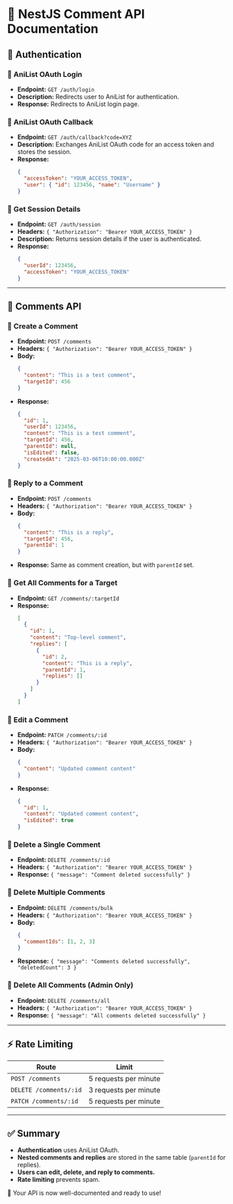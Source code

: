 # 📌 NestJS Comment API Documentation

## **🔑 Authentication**

### **🔹 AniList OAuth Login**
- **Endpoint:** `GET /auth/login`
- **Description:** Redirects user to AniList for authentication.
- **Response:** Redirects to AniList login page.

### **🔹 AniList OAuth Callback**
- **Endpoint:** `GET /auth/callback?code=XYZ`
- **Description:** Exchanges AniList OAuth code for an access token and stores the session.
- **Response:**
  ```json
  {
    "accessToken": "YOUR_ACCESS_TOKEN",
    "user": { "id": 123456, "name": "Username" }
  }
  ```

### **🔹 Get Session Details**
- **Endpoint:** `GET /auth/session`
- **Headers:** `{ "Authorization": "Bearer YOUR_ACCESS_TOKEN" }`
- **Description:** Returns session details if the user is authenticated.
- **Response:**
  ```json
  {
    "userId": 123456,
    "accessToken": "YOUR_ACCESS_TOKEN"
  }
  ```

---

## **💬 Comments API**

### **🔹 Create a Comment**
- **Endpoint:** `POST /comments`
- **Headers:** `{ "Authorization": "Bearer YOUR_ACCESS_TOKEN" }`
- **Body:**
  ```json
  {
    "content": "This is a test comment",
    "targetId": 456
  }
  ```
- **Response:**
  ```json
  {
    "id": 1,
    "userId": 123456,
    "content": "This is a test comment",
    "targetId": 456,
    "parentId": null,
    "isEdited": false,
    "createdAt": "2025-03-06T10:00:00.000Z"
  }
  ```

### **🔹 Reply to a Comment**
- **Endpoint:** `POST /comments`
- **Headers:** `{ "Authorization": "Bearer YOUR_ACCESS_TOKEN" }`
- **Body:**
  ```json
  {
    "content": "This is a reply",
    "targetId": 456,
    "parentId": 1
  }
  ```
- **Response:** Same as comment creation, but with `parentId` set.

### **🔹 Get All Comments for a Target**
- **Endpoint:** `GET /comments/:targetId`
- **Response:**
  ```json
  [
    {
      "id": 1,
      "content": "Top-level comment",
      "replies": [
        {
          "id": 2,
          "content": "This is a reply",
          "parentId": 1,
          "replies": []
        }
      ]
    }
  ]
  ```

### **🔹 Edit a Comment**
- **Endpoint:** `PATCH /comments/:id`
- **Headers:** `{ "Authorization": "Bearer YOUR_ACCESS_TOKEN" }`
- **Body:**
  ```json
  {
    "content": "Updated comment content"
  }
  ```
- **Response:**
  ```json
  {
    "id": 1,
    "content": "Updated comment content",
    "isEdited": true
  }
  ```

### **🔹 Delete a Single Comment**
- **Endpoint:** `DELETE /comments/:id`
- **Headers:** `{ "Authorization": "Bearer YOUR_ACCESS_TOKEN" }`
- **Response:** `{ "message": "Comment deleted successfully" }`

### **🔹 Delete Multiple Comments**
- **Endpoint:** `DELETE /comments/bulk`
- **Headers:** `{ "Authorization": "Bearer YOUR_ACCESS_TOKEN" }`
- **Body:**
  ```json
  {
    "commentIds": [1, 2, 3]
  }
  ```
- **Response:** `{ "message": "Comments deleted successfully", "deletedCount": 3 }`

### **🔹 Delete All Comments (Admin Only)**
- **Endpoint:** `DELETE /comments/all`
- **Headers:** `{ "Authorization": "Bearer YOUR_ACCESS_TOKEN" }`
- **Response:** `{ "message": "All comments deleted successfully" }`

---

## **⚡ Rate Limiting**
| Route          | Limit |
|---------------|-------|
| `POST /comments` | 5 requests per minute |
| `DELETE /comments/:id` | 3 requests per minute |
| `PATCH /comments/:id` | 5 requests per minute |

---

## **✅ Summary**
- **Authentication** uses AniList OAuth.
- **Nested comments and replies** are stored in the same table (`parentId` for replies).
- **Users can edit, delete, and reply to comments.**
- **Rate limiting** prevents spam.

🚀 Your API is now well-documented and ready to use!

